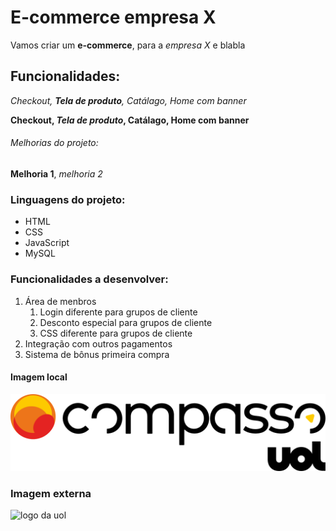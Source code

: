  # E-commerce empresa X

Vamos criar um **e-commerce**, para a *empresa X* e blabla

 ## Funcionalidades:

 _Checkout, **Tela de produto**, Catálago, Home com banner_

 **Checkout, _Tela de produto_, Catálago, Home com banner**

  ###### Melhorias do projeto:

  __Melhoria 1__, _melhoria 2_

  ### Linguagens do projeto:

  * HTML
  * CSS
  * JavaScript
  * MySQL

  ### Funcionalidades a desenvolver:
  
  1. Área de menbros
      1. Login diferente para grupos de cliente
      2. Desconto especial para grupos de cliente
      3. CSS diferente para grupos de cliente
  2. Integração com outros pagamentos
  3. Sistema de bônus primeira compra

#### Imagem local

![logo da Compass](img/Logo_CompassoUOL_Positivo.png)

### Imagem externa

![logo da uol](https://blog.publicidade.uol.com.br/wp-content/uploads/2021/04/marca-positiva-rgb.jpg)